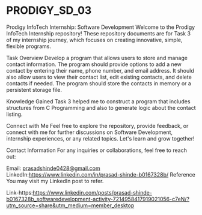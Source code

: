 # PRODIGY_SD_03
Prodigy InfoTech Internship: Software Development
Welcome to the Prodigy InfoTech Internship repository! These repository documents are for Task 3 of my internship journey, which focuses on creating innovative, simple, flexible programs.

Task Overview
Develop a program that allows users to store and manage contact information. The program should provide options to add a new contact by entering their name, phone number, and email address. It should also allow users to view their contact list, edit existing contacts, and delete contacts if needed. The program should store the contacts in memory or a persistent storage file.

Knowledge Gained
Task 3 helped me to construct a program that includes structures from C Programming and also to generate logic about the contact listing.

Connect with Me
Feel free to explore the repository, provide feedback, or connect with me for further discussions on Software Development, internship experiences, or any related topics. Let's learn and grow together!

Contact Information
For any inquiries or collaborations, feel free to reach out:

Email: prasadshinde0428@gmail.com
LinkedIn:https://www.linkedin.com/in/prasad-shinde-b0167328b/
Reference
You may visit my LinkedIn post to refer.

Link-https:https://www.linkedin.com/posts/prasad-shinde-b0167328b_softwaredevelopment-activity-7214958417919021056-c7eN/?utm_source=share&utm_medium=member_desktop
